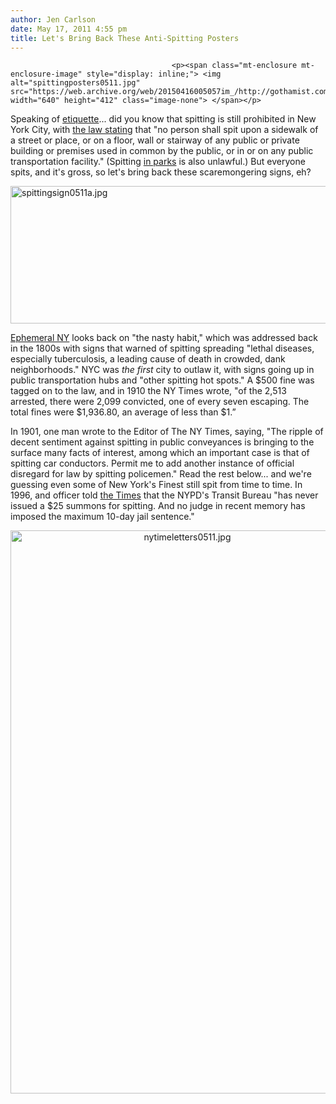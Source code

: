 ```yaml
---
author: Jen Carlson
date: May 17, 2011 4:55 pm
title: Let's Bring Back These Anti-Spitting Posters
---
```


	
										<p><span class="mt-enclosure mt-enclosure-image" style="display: inline;"> <img alt="spittingposters0511.jpg" src="https://web.archive.org/web/20150416005057im_/http://gothamist.com/attachments/arts_jen/spittingposters0511.jpg" width="640" height="412" class="image-none"> </span></p>

<p>Speaking of <a href="https://web.archive.org/web/20150416005057/http://gothamist.com/tags/etiquette">etiquette</a>... did you know that spitting is still prohibited in New York City, with <a href="https://web.archive.org/web/20150416005057/http://24.97.137.100/nyc/RCNY/Title24_181_03.asp?zoom_highlight=spitting">the law stating</a> that &quot;no person shall spit upon a sidewalk of a street or place, or on a floor, wall or stairway of any public or private building or premises used in common by the public, or in or on any public transportation facility.&quot; (Spitting <a href="https://web.archive.org/web/20150416005057/http://www.nycgovparks.org/sub_about/rules_and_regulations/rr_1-04.html">in parks</a> is also unlawful.) But everyone spits, and it&apos;s gross, so let&apos;s bring back these scaremongering signs, eh? </p>

<p><span class="mt-enclosure mt-enclosure-image" style="display: inline;"> <img alt="spittingsign0511a.jpg" src="https://web.archive.org/web/20150416005057im_/http://gothamist.com/attachments/arts_jen/spittingsign0511a.jpg" width="640" height="220" class="image-none"> </span></p>

<p><a href="https://web.archive.org/web/20150416005057/http://ephemeralnewyork.wordpress.com/2011/05/16/when-the-city-passed-an-anti-spitting-law/">Ephemeral NY</a> looks back on &quot;the nasty habit,&quot; which was addressed back in the 1800s with signs that warned of spitting spreading &quot;lethal diseases, especially tuberculosis, a leading cause of death in crowded, dank neighborhoods.&quot; NYC was <em>the first</em> city to outlaw it, with signs going up in public transportation hubs and &quot;other spitting hot spots.&quot; A $500 fine was tagged on to the law, and in 1910 the NY Times wrote, &quot;of the 2,513 arrested, there were 2,099 convicted, one of every seven escaping. The total fines were $1,936.80, an average of less than $1.&#x201D;</p>

<p>In 1901, one man wrote to the Editor of The NY Times, saying, &quot;The ripple of decent sentiment against spitting in public conveyances is bringing to the surface many facts of interest, among which an important case is that of spitting car conductors. Permit me to add another instance of official disregard for law by spitting policemen.&quot; Read the rest below... and we&apos;re guessing even some of New York&apos;s Finest still spit from time to time. In 1996, and officer told <a href="https://web.archive.org/web/20150416005057/http://www.nytimes.com/1996/05/05/magazine/sunday-may-5-1996-ny-law-no-spitting.html">the Times</a> that the NYPD&apos;s Transit Bureau &quot;has never issued a $25 summons for spitting. And no judge in recent memory has imposed the maximum 10-day jail sentence.&quot;</p>

<center><span class="mt-enclosure mt-enclosure-image" style="display: inline;"> <img alt="nytimeletters0511.jpg" src="https://web.archive.org/web/20150416005057im_/http://gothamist.com/attachments/arts_jen/nytimeletters0511.jpg" width="550" height="901" class="image-none"> </span></center>					
										
									
				